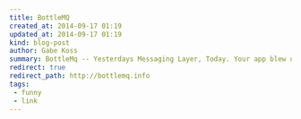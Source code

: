 ```yaml
---
title: BottleMQ
created_at: 2014-09-17 01:19
updated_at: 2014-09-17 01:19
kind: blog-post
author: Gabe Koss
summary: BottleMq -- Yesterdays Messaging Layer, Today. Your app blew up and you are starting to scale but how the hell are you going to keep up all those hot new components in sync? Say hello to BottleMq™!
redirect: true
redirect_path: http://bottlemq.info
tags: 
 - funny
 - link
--- 
```

